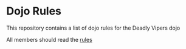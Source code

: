 Dojo Rules
==========

This repository contains a list of dojo rules for the Deadly Vipers dojo

All members should read the <a href="https://github.com/deadlyvipers">rules</a>
